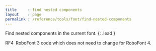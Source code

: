 ```yaml
---
title     : find nested components
layout    : page
permalink : /reference/tools/font/find-nested-components
---
```


Find nested components in the current font.
{: .lead }

<span class="badge text-bg-primary rounded-0">RF4</span> RoboFont 3 code which does not need to change for RoboFont 4.  
